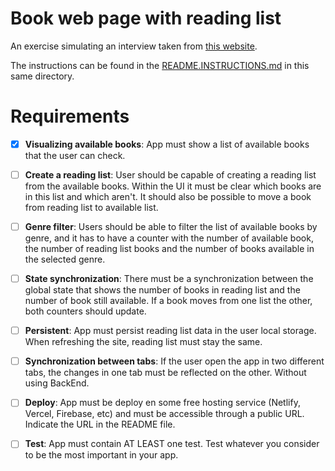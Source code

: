 # Book web page with reading list
An exercise simulating an interview taken from [this website](https://pruebastecnicas.com/).

The instructions can be found in the [README.INSTRUCTIONS.md](./README.INSTRUCTIONS.md) in this same directory.

# Requirements

- [x] **Visualizing available books**: App must show a list of available books that the user can check.

- [ ] **Create a reading list**: User should be capable of creating a reading list from the available books. Within the UI it must be clear which books are in this list and which aren't. It should also be possible to move a book from reading list to available list.

- [ ] **Genre filter**: Users should be able to filter the list of available books by genre, and it has to have a counter with the number of available book, the number of reading list books and the number of books available in the selected genre.

- [ ] **State synchronization**: There must be a synchronization between the global state that shows the number of books in reading list and the number of book still available. If a book moves from one list the other, both counters should update.

- [ ] **Persistent**: App must persist reading list data in the user local storage. When refreshing the site, reading list must stay the same.

- [ ] **Synchronization between tabs**: If the user open the app in two different tabs, the changes in one tab must be reflected on the other. Without using BackEnd.

- [ ] **Deploy**: App must be deploy en some free hosting service (Netlify, Vercel, Firebase, etc) and must be accessible through a public URL. Indicate the URL in the README file.

- [ ] **Test**: App must contain AT LEAST one test. Test whatever you consider to be the most important in your app.